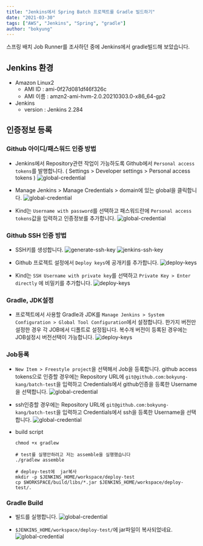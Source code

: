```yaml
---
title: "Jenkins에서 Spring Batch 프로젝트를 Gradle 빌드하기"
date: "2021-03-30"
tags: ["AWS", "Jenkins", "Spring", "gradle"]
author: "bokyung"
---
```


스프링 배치 Job Runner를 조사하던 중에 Jenkins에서 gradle빌드해 보았습니다.

## Jenkins 환경
* Amazon Linux2
  * AMI ID : ami-0f27d081df46f326c
  * AMI 이름 : amzn2-ami-hvm-2.0.20210303.0-x86_64-gp2
* Jenkins
  * version : Jenkins 2.284

## 인증정보 등록
### Github 아이디/패스워드 인증 방법
* Jenkins에서 Repository관련 작업이 가능하도록 Github에서 `Personal access tokens`를 발행합니다. ( Settings > Developer settings > Personal access tokens )
![global-credential](/images/2021/0330/gihhub-personal-access-tokens.png)

* Manage Jenkins > Manage Credentials > domain에 있는 global을 클릭합니다.
![global-credential](/images/2021/0330/global-credential.png)

* Kind는 `Username with password`를 선택하고 패스워드란에 `Personal access tokens`값을 입력하고 인증정보를 추가합니다.
![global-credential](/images/2021/0330/github-credential.png)

### Github SSH 인증 방법
* SSH키를 생성합니다.
![generate-ssh-key](/images/2021/0330/generate-ssh-key.png)
![jenkins-ssh-key](/images/2021/0330/jenkins-ssh-key.png)

* Github 프로젝트 설정에서 `Deploy keys`에 공개키를 추가합니다.
![deploy-keys](/images/2021/0330/deploy-keys.png)

* Kind는 `SSH Username with private key`를 선택하고 `Private Key > Enter directly` 에 비밀키를 추가합니다.
![deploy-keys](/images/2021/0330/ssh-credential.png)

### Gradle, JDK설정
* 프로젝트에서 사용할 Gradle과 JDK를 `Manage Jenkins > System Configuration > Global Tool Configuration`에서 설정합니다. 한가지 버전만 설정한 경우 각 JOB에서 디폴트로 설정됩니다. 복수개 버전이 등록된 경우에는 JOB설정시 버전선택이 가능합니다.
![deploy-keys](/images/2021/0330/jenkins-global-tool-configuration.png)

### Job등록
* `New Item > Freestyle project`을 선택해서 Job을 등록합니다. github access tokens으로 인증할 경우에는 Repository URL에 `git@github.com:bokyung-kang/batch-test`을 입력하고 Credentials에서 github인증을 등록한 Username을 선택합니다.
![global-credential](/images/2021/0330/build-job-github.png)

* ssh인증할 경우에는 Repository URL에 `git@github.com:bokyung-kang/batch-test`을 입력하고 Credentials에서 ssh을 등록한 Username을 선택합니다.
![global-credential](/images/2021/0330/build-job-ssh.png)

* build script
  ```
  chmod +x gradlew

  # test를 실행안하려고 저는 assemble을 실행했습니다
  ./gradlew assemble

  # deploy-test에  jar복사
  mkdir -p $JENKINS_HOME/workspace/deploy-test
  cp $WORKSPACE/build/libs/*.jar $JENKINS_HOME/workspace/deploy-test/.
  ```

### Gradle Build
* 빌드를 실행합니다.
![global-credential](/images/2021/0330/gradle-build.png)

* `$JENKINS_HOME/workspace/deploy-test/`에 jar파일이 복사되었네요.
![global-credential](/images/2021/0330/build-jar.png)

